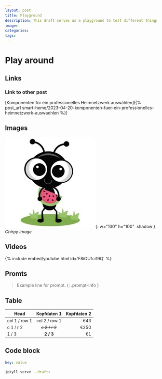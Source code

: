 ```yaml
---
layout: post
title: Playground
description: This draft serves as a playground to test different things
image:
categories:
tags:
---
```


# Play around

## Links

### Link to other post
[Komponenten für ein professionelles Heimnetzwerk auswählen]({% post_url smart-home/2023-04-20-komponenten-fuer-ein-professionelles-heimnetzwerk-auswaehlen %})
## Images

![Chirpy avatar](/assets/chirpy.jpg){: w="100" h="100" .shadow }
_Chirpy image_

## Videos

{% include embed/youtube.html id='F8iOU1ci19Q' %}

## Promts

> Example line for prompt.
{: .prompt-info }

## Table

|     Head      |  Kopfdaten 1  | Kopfdaten 2 |
| ------------- | :-----------: | ----------: |
| col 1 / row 1 | col 2 / row 1 |         €43 |
| c 1 / r 2     | ~~c 2 / r 2~~ |        €250 |
| 1 / 3         |   **2 / 3**   |          €1 |

## Code block

```yaml
key: value
```

```bash
jekyll serve --drafts
```

